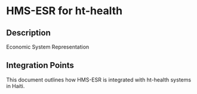 # HMS-ESR for ht-health

## Description

Economic System Representation

## Integration Points

This document outlines how HMS-ESR is integrated with ht-health systems in Haiti.
